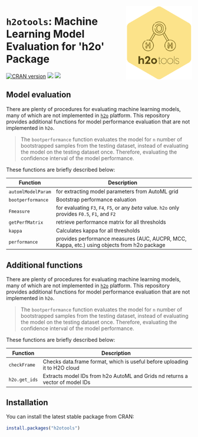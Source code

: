 <a href="https://github.com/haghish/h2otools"><img src='man/figures/logo.PNG' align="right" height="200" /></a>

`h2otools`: Machine Learning Model Evaluation for 'h2o' Package
===============================================================

[![CRAN version](http://www.r-pkg.org/badges/version/h2otools?color=2eb8b3)](https://cran.r-project.org/package=h2otools)  [![](https://cranlogs.r-pkg.org/badges/grand-total/h2otools?color=a958d1)](https://cran.r-project.org/package=h2otools) [![](man/figures/manual.svg)](https://CRAN.R-project.org/package=h2otools)


Model evaluation 
----------------

There are plenty of procedures for evaluating machine learning models, many of which are not implemented in [`h2o`](https://CRAN.R-project.org/package=h2o) platform. This repository provides additional functions for model performance evaluation that are not implemented in `h2o`. 

> The `bootperformance` function evaluates the model for `n` number of bootstrapped samples from the testing dataset, instead of evaluating the model on the testing dataset once. Therefore, evaluating the confidence interval of the model performance. 

These functions are briefly described below:

Function           | Description
------------------ | -----------
`automlModelParam` | for extracting model parameters from AutoML grid
`bootperformance`  | Bootstrap performance ealuation
`Fmeasure`         | for evaluating `F3`, `F4`, `F5`, or any _beta_ value. `h2o` only provides `F0.5`, `F1`, and `F2`
`getPerfMatrix`    | retrieve performance matrix for all thresholds 
`kappa`            | Calculates kappa for all thresholds
`performance`      | provides performance measures (AUC, AUCPR, MCC, Kappa, etc.) using objects from h2o package 

Additional functions
--------------------

There are plenty of procedures for evaluating machine learning models, many of which are not implemented in [`h2o`](https://CRAN.R-project.org/package=h2o) platform. This repository provides additional functions for model performance evaluation that are not implemented in `h2o`. 

> The `bootperformance` function evaluates the model for `n` number of bootstrapped samples from the testing dataset, instead of evaluating the model on the testing dataset once. Therefore, evaluating the confidence interval of the model performance. 

These functions are briefly described below:

Function           | Description
------------------ | -----------
`checkFrame`       | Checks data.frame format, which is useful before uploading it to H2O cloud
`h2o.get_ids`      | Extracts model IDs from h2o AutoML and Grids nd returns a vector of model IDs 


Installation
------------

You can install the latest stable package from CRAN:

``` r
install.packages("h2otools")
```
